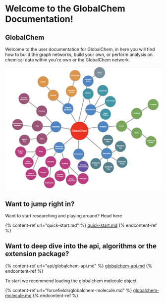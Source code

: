 # Welcome to the GlobalChem Documentation!

## GlobalChem&#x20;

Welcome to the user documentation for GlobalChem, in here you will find how to build the graph networks, build your own, or perform analysis on chemical data within you're own or the GlobalChem network.

![](<.gitbook/assets/Screen Shot 2022-02-20 at 8.55.43 AM.png>)

## Want to jump right in?

Want to start researching and playing around? Head here

{% content-ref url="quick-start.md" %}
[quick-start.md](quick-start.md)
{% endcontent-ref %}

## Want to deep dive into the api, algorithms or the extension package?

{% content-ref url="api/globalchem-api.md" %}
[globalchem-api.md](api/globalchem-api.md)
{% endcontent-ref %}

To start we recommend loading the globalchem molecule object.

{% content-ref url="forcefields/globalchem-molecule.md" %}
[globalchem-molecule.md](forcefields/globalchem-molecule.md)
{% endcontent-ref %}
